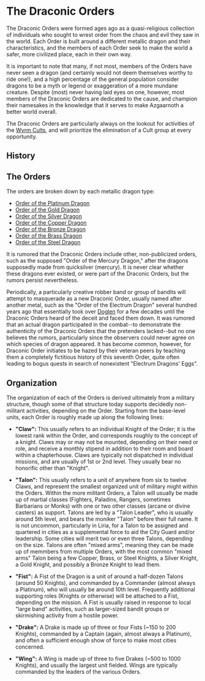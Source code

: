# The Draconic Orders
The Draconic Orders were formed ages ago as a quasi-religious collection of individuals who sought to wrest order from the chaos and evil they saw in the world. Each Order is built around a different metallic dragon and their characteristics, and the members of each Order seek to make the world a safer, more civilized place, each in their own way.
 
It is important to note that many, if not most, members of the Orders have never seen a dragon (and certainly would not deem themselves worthy to ride one!), and a high percentage of the general population consider dragons to be a myth or legend or exaggeration of a more mundane creature. Despite (most) never having laid eyes on one, however, most members of the Draconic Orders are dedicated to the cause, and champion their namesakes in the knowledge that it serves to make Azgaarnoth a better world overall.
 
The Draconic Orders are particularly always on the lookout for activities of the [Wyrm Cults](../CultOfTheWyrm.md), and will prioritize the elimination of a Cult group at every opportunity.

## History

## The Orders
The orders are broken down by each metallic dragon type:
* [Order of the Platinum Dragon](Platinum.md)
* [Order of the Gold Dragon](Gold.md)
* [Order of the Silver Dragon](Silver.md)
* [Order of the Copper Dragon](Copper.md)
* [Order of the Bronze Dragon](Bronze.md)
* [Order of the Brass Dragon](Brass.md)
* [Order of the Steel Dragon](Steel.md)

It is rumored that the Draconic Orders include other, non-publicized orders, such as the supposed "Order of the Mercury Dragon," after the dragons supposedly made from quicksilver (mercury). It is never clear whether these dragons ever existed, or were part of the Draconic Orders, but the rumors persist nevertheless.

Periodically, a particularly creative robber band or group of bandits will attempt to masquerade as a new Draconic Order, usually named after another metal, such as the "Order of the Electrum Dragon" several hundred years ago that essentially took over [Doglen](/Cities/Doglen.md) for a few decades until the Draconic Orders heard of the deceit and faced them down. It was rumored that an actual dragon participated in the combat--to demonstrate the authenticity of the Draconic Orders that the pretenders lacked--but no one believes the rumors, particularly since the observers could never agree on which species of dragon appeared. It has become common, however, for Draconic Order initiates to be hazed by their veteran peers by teaching them a completely fictitious history of this seventh Order, quite often leading to bogus quests in search of nonexistent "Electrum Dragons' Eggs".

## Organization
The organization of each of the Orders is derived ultimately from a military structure, though some of that structure today supports decidedly non-militant activities, depending on the Order. Starting from the base-level units, each Order is roughly made up along the following lines:

* **"Claw":** This usually refers to an individual Knight of the Order; it is the lowest rank within the Order, and corresponds roughly to the concept of a knight. Claws may or may not be mounted, depending on their need or role, and receive a monthly stipend in addition to their room and board within a chapterhouse. Claws are typically not dispatched in individual missions, and are usually of 1st or 2nd level. They usually bear no honorific other than "Knight".

* **"Talon":** This usually refers to a unit of anywhere from six to twelve Claws, and represent the smallest organized unit of military might within the Orders. Within the more militant Orders, a Talon will usually be made up of martial classes (Fighters, Paladins, Rangers, sometimes Barbarians or Monks) with one or two other classes (arcane or divine casters) as support. Talons are led by a "Talon Leader", who is usually around 5th level, and bears the moniker "Talon" before their full name.
  It is not uncommon, particularly in Liria, for a Talon to be assigned and quartered in cities as a supplemental force to aid the City Guard and/or leadership. Some cities will merit two or even three Talons, depending on the size. Talons are often "mixed arms", meaning they can be made up of memmbers from multiple Orders, with the most common "mixed arms" Talon being a few Copper, Brass, or Steel Knights, a Silver Knight, a Gold Knight, and possibly a Bronze Knight to lead them.

* **"Fist":** A Fist of the Dragon is a unit of around a half-dozen Talons (around 50 Knights), and commanded by a Commander (almost always a Platinum), who will usually be around 10th level. Frequently additional supporting roles (Knights or otherwise) will be attached to a Fist, depending on the mission. A Fist is usually raised in response to local "large band" activities, such as larger-sized bandit groups or skirmishing activity from a hostile power.

* **"Drake":** A Drake is made up of three or four Fists (~150 to 200 Knights), commanded by a Captain (again, almost always a Platinum), and often a sufficient enough show of force to make most cities concerned.

* **"Wing":** A Wing is made up of three to five Drakes (~500 to 1000 Knights), and usually the largest unit fielded. Wings are typically commanded by the leaders of the various Orders.